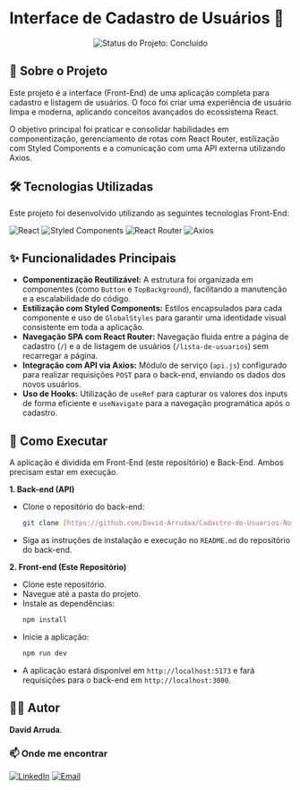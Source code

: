 # Interface de Cadastro de Usuários 🚀

<p align="center">
  <img src="https://img.shields.io/badge/Status-Concluído-brightgreen?style=for-the-badge" alt="Status do Projeto: Concluído"/>
</p>

## 📖 Sobre o Projeto

Este projeto é a interface (Front-End) de uma aplicação completa para cadastro e listagem de usuários. O foco foi criar uma experiência de usuário limpa e moderna, aplicando conceitos avançados do ecossistema React.

O objetivo principal foi praticar e consolidar habilidades em componentização, gerenciamento de rotas com React Router, estilização com Styled Components e a comunicação com uma API externa utilizando Axios.

## 🛠️ Tecnologias Utilizadas

Este projeto foi desenvolvido utilizando as seguintes tecnologias Front-End:

<p align="left">
  <img src="https://img.shields.io/badge/React-20232A?style=for-the-badge&logo=react&logoColor=61DAFB" alt="React"/>
  <img src="https://img.shields.io/badge/Styled--Components-DB7093?style=for-the-badge&logo=styled-components&logoColor=white" alt="Styled Components"/>
  <img src="https://img.shields.io/badge/React_Router-CA4245?style=for-the-badge&logo=react-router&logoColor=white" alt="React Router"/>
  <img src="https://img.shields.io/badge/Axios-5A29E4?style=for-the-badge&logo=axios&logoColor=white" alt="Axios"/>
</p>

## ✨ Funcionalidades Principais

- **Componentização Reutilizável:** A estrutura foi organizada em componentes (como `Button` e `TopBackground`), facilitando a manutenção e a escalabilidade do código.
- **Estilização com Styled Components:** Estilos encapsulados para cada componente e uso de `GlobalStyles` para garantir uma identidade visual consistente em toda a aplicação.
- **Navegação SPA com React Router:** Navegação fluida entre a página de cadastro (`/`) e a de listagem de usuários (`/lista-de-usuarios`) sem recarregar a página.
- **Integração com API via Axios:** Módulo de serviço (`api.js`) configurado para realizar requisições `POST` para o back-end, enviando os dados dos novos usuários.
- **Uso de Hooks:** Utilização de `useRef` para capturar os valores dos inputs de forma eficiente e `useNavigate` para a navegação programática após o cadastro.

## 🚀 Como Executar

A aplicação é dividida em Front-End (este repositório) e Back-End. Ambos precisam estar em execução.

**1. Back-end (API)**
- Clone o repositório do back-end:
  ```bash
  git clone [https://github.com/David-Arrudaa/Cadastro-de-Usuarios-Node.git](https://github.com/David-Arrudaa/Cadastro-de-Usuarios-Node.git)
  ```
- Siga as instruções de instalação e execução no `README.md` do repositório do back-end.

**2. Front-end (Este Repositório)**
- Clone este repositório.
- Navegue até a pasta do projeto.
- Instale as dependências:
  ```bash
  npm install
  ```
- Inicie a aplicação:
  ```bash
  npm run dev
  ```
- A aplicação estará disponível em `http://localhost:5173` e fará requisições para o back-end em `http://localhost:3000`.

## 👨‍💻 Autor

**David Arruda**.

### 📫 Onde me encontrar

[![LinkedIn](https://img.shields.io/badge/LinkedIn-0A66C2?style=for-the-badge&logo=linkedin&logoColor=white)](https://www.linkedin.com/in/david-viniciusarruda/)
[![Email](https://img.shields.io/badge/Gmail-D14836?style=for-the-badge&logo=gmail&logoColor=white)](mailto:david.viniciusarruda@gmail.com)
